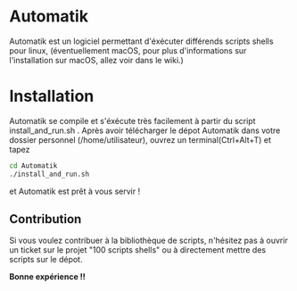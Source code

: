 # Automatik

Automatik est un logiciel permettant d'éxécuter différends scripts shells pour linux, (éventuellement macOS, pour plus d'informations sur l'installation sur macOS, allez voir dans le wiki.)

# Installation 

Automatik se compile et s'éxécute très facilement à partir du script install_and_run.sh .
Après avoir télécharger le dépot Automatik dans votre dossier personnel (/home/utilisateur), ouvrez un terminal(Ctrl+Alt+T) et tapez
```bash
cd Automatik
./install_and_run.sh
```
et Automatik est prêt à vous servir !

## Contribution

Si vous voulez contribuer à la bibliothèque de scripts, n'hésitez pas à ouvrir un ticket sur le projet "100 scripts shells" ou à directement mettre des scripts sur le dépot.


**Bonne expérience !!**




